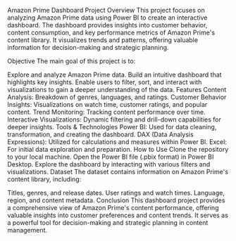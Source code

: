 Amazon Prime Dashboard Project
Overview
This project focuses on analyzing Amazon Prime data using Power BI to create an interactive dashboard. The dashboard provides insights into customer behavior, content consumption, and key performance metrics of Amazon Prime's content library. It visualizes trends and patterns, offering valuable information for decision-making and strategic planning.

Objective
The main goal of this project is to:

Explore and analyze Amazon Prime data.
Build an intuitive dashboard that highlights key insights.
Enable users to filter, sort, and interact with visualizations to gain a deeper understanding of the data.
Features
Content Analysis: Breakdown of genres, languages, and ratings.
Customer Behavior Insights: Visualizations on watch time, customer ratings, and popular content.
Trend Monitoring: Tracking content performance over time.
Interactive Visualizations: Dynamic filtering and drill-down capabilities for deeper insights.
Tools & Technologies
Power BI: Used for data cleaning, transformation, and creating the dashboard.
DAX (Data Analysis Expressions): Utilized for calculations and measures within Power BI.
Excel: For initial data exploration and preparation.
How to Use
Clone the repository to your local machine.
Open the Power BI file (.pbix format) in Power BI Desktop.
Explore the dashboard by interacting with various filters and visualizations.
Dataset
The dataset contains information on Amazon Prime's content library, including:

Titles, genres, and release dates.
User ratings and watch times.
Language, region, and content metadata.
Conclusion
This dashboard project provides a comprehensive view of Amazon Prime's content performance, offering valuable insights into customer preferences and content trends. It serves as a powerful tool for decision-making and strategic planning in content management.
